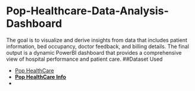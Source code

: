 # Pop-Healthcare-Data-Analysis-Dashboard
The goal is to visualize and derive insights from data that includes patient information, bed occupancy, doctor feedback, and billing details. The final output is a dynamic PowerBI dashboard that provides a comprehensive view of hospital performance and patient care.
##Dataset Used
- <a href="https://github.com/ChinmaySakhare09/Pop-Healthcare-Data-Analysis-Dashboard/blob/main/Pop%20Healthcare.xlsx"> Pop HealthCare
- <b href="https://github.com/ChinmaySakhare09/Pop-Healthcare-Data-Analysis-Dashboard/blob/main/Pop%20Healthcare%20Info.pdf"> Pop HealthCare Info
- 
